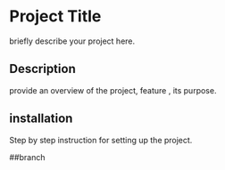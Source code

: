 # Project Title
briefly describe your project here.

## Description
provide an overview of the project, feature , its purpose.

## installation
Step by step instruction for setting up the project. 

##branch